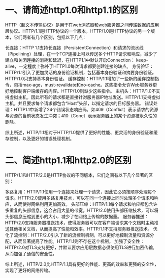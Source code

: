 # 一、请简述http1.0和http1.1的区别

HTTP（超文本传输协议）是用于在web浏览器和web服务器之间传递数据的应用层协议。HTTP/1.1是HTTP协议的一个版本，HTTP/1.0是HTTP协议的另一个版本，它们两者有几个区别，包括以下几点：

长连接：HTTP 1.1支持长连接（PersistentConnection）和请求的流水线（Pipelining）处理，在一个TCP连接上可以传送多个HTTP请求和响应，减少了建立和关闭连接的消耗和延迟，在HTTP1.1中默认开启Connection： keep-alive，一定程度上弥补了HTTP1.0每次请求都要创建连接的缺点。
身份验证：HTTP/1.1引入了更加灵活的身份验证机制，包括基本身份验证和摘要身份验证。HTTP/1.0只支持基本身份验证。
缓存控制：HTTP/1.1增加了一些新的缓存控制指令，包括max-age，must-revalidate和no-cache。这些指令允许Web服务器更好地控制客户端缓存的内容。HTTP/1.0则缺少这些指令。
主机头：HTTP/1.0不支持虚拟主机，因此所有的请求都是直接针对服务器IP地址发送。HTTP/1.1支持虚拟主机，并且要求每个请求都包含“Host”头部，以指定请求的目标服务器。
错误处理：HTTP1.1中新增了24个错误状态响应码，如409（Conflict）表示请求的资源与资源的当前状态发生冲突；410（Gone）表示服务器上的某个资源被永久性的删除。

综上所述，HTTP/1.1相对于HTTP/1.0提供了更好的性能、更灵活的身份验证和缓存控制，以及更好的错误处理机制。

# 二、简述http1.1和http2.0的区别

HTTP/1.1和HTTP/2.0是HTTP协议的不同版本，它们之间有以下几个显著的区别：

多路复用：HTTP/1.1使用一个连接来处理一个请求，因此它必须按顺序处理每个请求。HTTP/2.0使用多路复用技术，可以在同一个连接上同时处理多个请求和响应，从而使得网络利用更加高效。
头部压缩：HTTP/1.1每个请求和响应都包含许多重复的头部信息，这会占用大量的带宽。HTTP/2.0使用头部压缩技术，可以将头部信息压缩到更小的大小，减少了在网络上传输的数据量。
服务器推送：HTTP/2.0支持服务器推送技术，使得服务器可以在客户端请求某个文档时主动推送其他相关文档，从而提高了性能和效率。HTTP/1.1不支持服务器推送技术。
优化了流控制：HTTP/2.0引入了新的流控制机制，可以更好地控制流量和资源分配，从而显著提高了性能。HTTP/1.1则不存在这个机制。
加强了安全性：HTTP/2.0对TLS支持更好，并默认要求应用层数据必须使用TLS进行加密传输，从而加强了通信的安全性。

综上所述，HTTP/2.0比HTTP/1.1具有更好的性能、更高的效率和更强的安全性，实现了更好的网络传输。